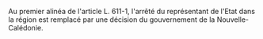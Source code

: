   
Au premier alinéa de l'article L. 611-1, l'arrêté du représentant de l'Etat dans la région est remplacé par une décision du gouvernement de la Nouvelle-Calédonie.  

  
